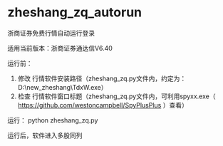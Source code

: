 # zheshang_zq_autorun
浙商证券免费行情自动运行登录

适用当前版本：浙商证券通达信V6.40

运行前：

  1. 修改 行情软件安装路径（zheshang_zq.py文件内，约定为：D:\new_zheshang\TdxW.exe）
  2. 检查 行情软件窗口标题（zheshang_zq.py文件内，可利用spyxx.exe（ https://github.com/westoncampbell/SpyPlusPlus ）查看）

运行：
  python zheshang_zq.py
  
运行后，软件进入多股同列
